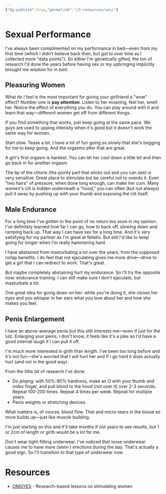 ```yaml
---
{"dg-publish":true,"permalink":"/3-resources/sex/"}
---
```



# Sexual Performance
I've always been complimented on my performance in bed—even from my first time (which I didn't believe back then, but got to over time as I collected more "data points"). So either I'm genetically gifted, the ton of research I'd done the years before having sex or my upbringing implicitly brought me wisdom for in bed.

## Pleasuring Women
What do I feel is the most important for giving your girlfriend a "wow" effect? Number one is **pay attention**. Listen to her moaning, feel her, smell her. Notice the effect of everything you do. You can play around with it and learn that way—different women get off from different things.

If you find something that works, just keep going at the same pace. We guys are used to upping intensity when it's good but it doesn't work the same way for women.

Start slow. Tease a lot. I have a lot of fun going so slowly that she's begging for me to keep going. And the orgasms after that are great.

A girl's first orgasm is hardest. You can let her cool down a little bit and then go back in for another orgasm.

The tip of the clitoris (the pointy part that sticks out and you can see) is very sensitive. Great place to stimulate but be careful not to overdo it. Even "two hairs" of pressure, when done long enough, can make her cum. Many women's clit is hidden underneath a "hood," you can often (but not always) pull it away by pushing up with your thumb and exposing the clit itself.

## Male Endurance
For a long time I've gotten to the point of no return too soon in my opinion. I've definitely learned how far I can go, how to back off, slowing down and ramping back up. That way I can have sex for a long time. And it's very satisfying for my partner as I'm great at fellatio. But still I'd like to keep going for longer when I'm really hammering hard.

I have abstained from masturbating a lot over the years, from the supposed nofap benefits. I do feel that not ejaculating gives me more drive—drive to get a girl that I can redirect to work. That's great.

But maybe completely abstaining hurt my endurance. So I'll try the opposite now: endurance training. I can still make sure I don't ejaculate, but masturbate a lot.

One great idea for going down on her: while you're doing it, she closes her eyes and you whisper in her ears what you love about her and how she makes you feel.

## Penis Enlargement
I have an above-average penis but this still interests me—even if just for the lulz. Enlarging your penis, I don't know, it feels like it's a joke so I'd have a good internal laugh if I can pull it off.

I'm much more interested in girth than length. I've been too long before and it's not fun—she's worried that I will hurt her and if I go hard it does actually hurt (and not in the good way).

From the little bit of research I've done:
- Do jelqing: with 50%-80% hardness, make an O with your thumb and index finger, and pull blood to the hood (not over it) over 2-3 seconds. Repeat 100-200 times. Repeat 4 times per week. Repeat for multiple years.
- Penis weights or stretching devices.

What matters is, of course, blood flow. That and micro-tears in the tissue so more builds up—just like muscle building.

I'm just starting on this and it'll take months if not years to see results, but 1 or 2cm of length or girth would be a lot for me.

Don't wear tight-fitting underwear. I've noticed that loose underwear causes me to have more (semi-) erections during the day. That's actually a good sign. So I'll transition to that type of underwear now.

# Resources
- [OMGYES](https://start.omgyes.com/join) - Research-based lessons on stimulating women